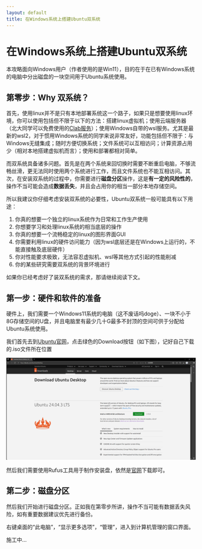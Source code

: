 ```yaml
---
layout: default
title: 在Windows系统上搭建Ubuntu双系统
---
```


# 在Windows系统上搭建Ubuntu双系统

本攻略面向Windows用户（作者使用的是Win11），目的在于在已有Windows系统的电脑中分出磁盘的一块空间用于Ubuntu系统使用。

## 第零步：Why 双系统？

首先，使用linux并不是只有本地部署系统这一个路子，如果只是想要使用linux环境，你可以使用包括但不限于以下的方法：搭建linux虚拟机；使用云端服务器（北大同学可以免费使用的[Clab服务](https://clab.pku.edu.cn/)）；使用Windows自带的wsl服务。尤其是最新的wsl2，对于惯用Windows系统的同学来说非常友好，功能包括但不限于：与Windows无缝集成；随时方便切换系统；文件系统可以互相访问；计算资源占用少（相对本地搭建虚拟机而言）；使用和部署都相对简单。

而双系统具备诸多问题。首先是在两个系统来回切换时需要不断重启电脑，不够流畅丝滑，更无法同时使用两个系统进行工作，而且文件系统也不能互相访问。其次，在安装双系统的过程中，你需要进行**磁盘分区**操作，这是**有一定的风险性的**，操作不当可能会造成**数据丢失**，并且会占用你的相当一部分本地存储空间。

所以我建议你仔细考虑安装双系统的必要性，Ubuntu双系统一般可能具有以下用途：

1. 你真的想要一个独立的linux系统作为日常和工作生产使用
2. 你想要学习和处理linux系统的相当底层的操作
3. 你真的想要一个流畅稳定的linux的图形界面GUI
4. 你需要利用linux的硬件访问能力（因为wsl底层还是在Windows上运行的，不能直接触及底层硬件）
5. 你对性能要求极致，无法容忍虚拟机、wsl等其他方式引起的性能削减
6. 你的某些研究需要双系统的背景环境进行

如果你已经考虑好了装双系统的需求，那请继续阅读下文。

## 第一步：硬件和软件的准备

硬件上，我们需要一个Windows11系统的电脑（这不废话吗doge）、一块不小于8G存储空间的U盘，并且电脑里有最少几十G最多不封顶的空间可供于分配给Ubuntu系统使用。

我们首先去到[Ubuntu官网](https://ubuntu.com/download/desktop)，点击绿色的Download按钮（如下图），记好自己下载的.iso文件所在位置

![download_unbuntu](./ubuntu_two_OS_assets/download_ubuntu.png)

然后我们需要使用Rufus工具用于制作安装盘，依然是[官网](https://rufus.ie/zh/)下载即可。

## 第二步：磁盘分区

然后我们开始进行磁盘分区。正如我在第零步所讲，操作不当可能有数据丢失风险，如有重要数据建议优先进行备份。

右键桌面的“此电脑”，“显示更多选项”，“管理”，进入到计算机管理的窗口界面。

施工中...